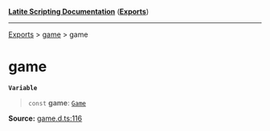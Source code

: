 [**Latite Scripting Documentation**](../../README.md) ([**Exports**](../../exports.md))

---

[Exports](../../exports.md) > [game](../index.md) > game

# game

**`Variable`**

> `const` **game**: [`Game`](../interfaces/interface.Game.md)

**Source:** [game.d.ts:116](https://github.com/LatiteScripting/latitescripting.github.io/blob/feb6a18/definitions/game.d.ts#L116)
